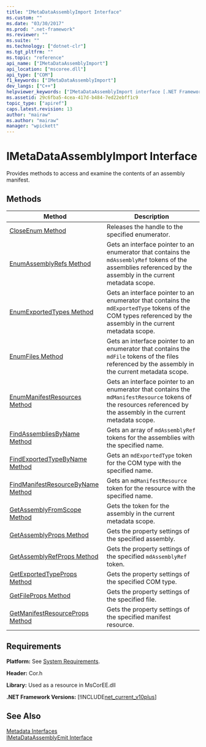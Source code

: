 ```yaml
---
title: "IMetaDataAssemblyImport Interface"
ms.custom: ""
ms.date: "03/30/2017"
ms.prod: ".net-framework"
ms.reviewer: ""
ms.suite: ""
ms.technology: ["dotnet-clr"]
ms.tgt_pltfrm: ""
ms.topic: "reference"
api_name: ["IMetaDataAssemblyImport"]
api_location: ["mscoree.dll"]
api_type: ["COM"]
f1_keywords: ["IMetaDataAssemblyImport"]
dev_langs: ["C++"]
helpviewer_keywords: ["IMetaDataAssemblyImport interface [.NET Framework metadata]"]
ms.assetid: 29c6fba5-4cea-417d-b484-7ed22ebff1c9
topic_type: ["apiref"]
caps.latest.revision: 13
author: "mairaw"
ms.author: "mairaw"
manager: "wpickett"
---
```

# IMetaDataAssemblyImport Interface
Provides methods to access and examine the contents of an assembly manifest.  
  
## Methods  
  
|Method|Description|  
|------------|-----------------|  
|[CloseEnum Method](../../../../docs/framework/unmanaged-api/metadata/imetadataassemblyimport-closeenum-method.md)|Releases the handle to the specified enumerator.|  
|[EnumAssemblyRefs Method](../../../../docs/framework/unmanaged-api/metadata/imetadataassemblyimport-enumassemblyrefs-method.md)|Gets an interface pointer to an enumerator that contains the `mdAssemblyRef` tokens of the assemblies referenced by the assembly in the current metadata scope.|  
|[EnumExportedTypes Method](../../../../docs/framework/unmanaged-api/metadata/imetadataassemblyimport-enumexportedtypes-method.md)|Gets an interface pointer to an enumerator that contains the `mdExportedType` tokens of the COM types referenced by the assembly in the current metadata scope.|  
|[EnumFiles Method](../../../../docs/framework/unmanaged-api/metadata/imetadataassemblyimport-enumfiles-method.md)|Gets an interface pointer to an enumerator that contains the `mdFile` tokens of the files referenced by the assembly in the current metadata scope.|  
|[EnumManifestResources Method](../../../../docs/framework/unmanaged-api/metadata/imetadataassemblyimport-enummanifestresources-method.md)|Gets an interface pointer to an enumerator that contains the `mdManifestResource` tokens of the resources referenced by the assembly in the current metadata scope.|  
|[FindAssembliesByName Method](../../../../docs/framework/unmanaged-api/metadata/imetadataassemblyimport-findassembliesbyname-method.md)|Gets an array of `mdAssemblyRef` tokens for the assemblies with the specified name.|  
|[FindExportedTypeByName Method](../../../../docs/framework/unmanaged-api/metadata/imetadataassemblyimport-findexportedtypebyname-method.md)|Gets an `mdExportedType` token for the COM type with the specified name.|  
|[FindManifestResourceByName Method](../../../../docs/framework/unmanaged-api/metadata/imetadataassemblyimport-findmanifestresourcebyname-method.md)|Gets an `mdManifestResource` token for the resource with the specified name.|  
|[GetAssemblyFromScope Method](../../../../docs/framework/unmanaged-api/metadata/imetadataassemblyimport-getassemblyfromscope-method.md)|Gets the token for the assembly in the current metadata scope.|  
|[GetAssemblyProps Method](../../../../docs/framework/unmanaged-api/metadata/imetadataassemblyimport-getassemblyprops-method.md)|Gets the property settings of the specified assembly.|  
|[GetAssemblyRefProps Method](../../../../docs/framework/unmanaged-api/metadata/imetadataassemblyimport-getassemblyrefprops-method.md)|Gets the property settings of the specified `mdAssemblyRef` token.|  
|[GetExportedTypeProps Method](../../../../docs/framework/unmanaged-api/metadata/imetadataassemblyimport-getexportedtypeprops-method.md)|Gets the property settings of the specified COM type.|  
|[GetFileProps Method](../../../../docs/framework/unmanaged-api/metadata/imetadataassemblyimport-getfileprops-method.md)|Gets the property settings of the specified file.|  
|[GetManifestResourceProps Method](../../../../docs/framework/unmanaged-api/metadata/imetadataassemblyimport-getmanifestresourceprops-method.md)|Gets the property settings of the specified manifest resource.|  
  
## Requirements  
 **Platform:** See [System Requirements](../../../../docs/framework/get-started/system-requirements.md).  
  
 **Header:** Cor.h  
  
 **Library:** Used as a resource in MsCorEE.dll  
  
 **.NET Framework Versions:** [!INCLUDE[net_current_v10plus](../../../../includes/net-current-v10plus-md.md)]  
  
## See Also  
 [Metadata Interfaces](../../../../docs/framework/unmanaged-api/metadata/metadata-interfaces.md)   
 [IMetaDataAssemblyEmit Interface](../../../../docs/framework/unmanaged-api/metadata/imetadataassemblyemit-interface.md)
